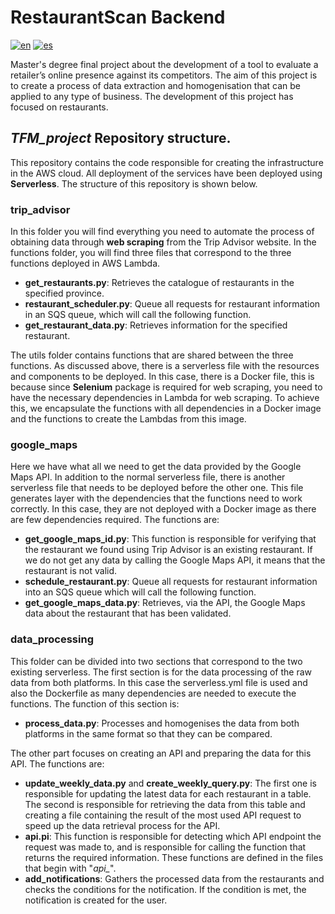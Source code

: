 # RestaurantScan Backend

[![en](https://img.shields.io/badge/lang-en-red.svg)](https://github.com/KristiyanBulga/TFM_project/blob/main/README-EN.md)
[![es](https://img.shields.io/badge/lang-es-yellow.svg)](https://github.com/KristiyanBulga/TFM_project/blob/main/README.md)

Master's degree final project about the development of a tool to evaluate a retailer’s online presence against its 
competitors. The aim of this project is to create a process of data extraction and homogenisation that can be applied to
any type of business. The development of this project has focused on restaurants.

## *TFM_project* Repository structure.
This repository contains the code responsible for creating the infrastructure in the AWS cloud. All deployment of the 
services have been deployed using **Serverless**. The structure of this repository is shown below.

### trip_advisor

In this folder you will find everything you need to automate the process of obtaining data through **web scraping** from
the Trip Advisor website. In the functions folder, you will find three files that correspond to the three functions 
deployed in AWS Lambda.
* **get_restaurants.py**: Retrieves the catalogue of restaurants in the specified province.
* **restaurant_scheduler.py**: Queue all requests for restaurant information in an SQS queue, which will call the 
following function.
* **get_restaurant_data.py**: Retrieves information for the specified restaurant.

The utils folder contains functions that are shared between the three functions. As discussed above, there is a 
serverless file with the resources and components to be deployed. In this case, there is a Docker file, this is because 
since **Selenium** package is required for web scraping, you need to have the necessary dependencies in Lambda for web 
scraping. To achieve this, we encapsulate the functions with all dependencies in a Docker image and the functions 
to create the Lambdas from this image.

### google_maps

Here we have what all we need to get the data provided by the Google Maps API. In addition to the normal 
serverless file, there is another serverless file that needs to be deployed before the other one. This file generates
layer with the dependencies that the functions need to work correctly. In this case, they are not deployed
with a Docker image as there are few dependencies required. The functions are:
* **get_google_maps_id.py**: This function is responsible for verifying that the restaurant we found using Trip Advisor 
is an existing restaurant. If we do not get any data by calling the Google Maps API, it means that the restaurant is not
valid.
* **schedule_restaurant.py**: Queue all requests for restaurant information into an SQS queue which will call the 
following function.
* **get_google_maps_data.py**: Retrieves, via the API, the Google Maps data about the restaurant that has been 
validated.

### data_processing

This folder can be divided into two sections that correspond to the two existing serverless. The first section is
for the data processing of the raw data from both platforms. In this case the serverless.yml file is used and also 
the Dockerfile as many dependencies are needed to execute the functions. The function of this section is:
* **process_data.py**: Processes and homogenises the data from both platforms in the same format so that they
can be compared.

The other part focuses on creating an API and preparing the data for this API. The functions are:
* **update_weekly_data.py** and **create_weekly_query.py**: The first one is responsible for updating the latest data for 
each restaurant in a table. The second is responsible for retrieving the data from this table and creating a file 
containing the result of the most used API request to speed up the data retrieval process for the API.
* **api.pi**: This function is responsible for detecting which API endpoint the request was made to, and is responsible 
for calling the function that returns the required information. These functions are defined in the files that begin with 
"*api_*".
* **add_notifications**: Gathers the processed data from the restaurants and checks the conditions for the notification. 
If the condition is met, the notification is created for the user.
